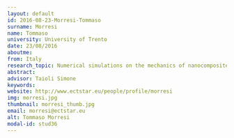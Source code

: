 ```yaml
---
layout: default 
id: 2016-08-23-Morresi-Tommaso
surname: Morresi
name: Tommaso
university: University of Trento
date: 23/08/2016
aboutme: 
from: Italy
research_topic: Numerical simulations on the mechanics of nanocomposites based on graphene or other 2D  materials
abstract: 
advisor: Taioli Simone
keywords: 
website: http://www.ectstar.eu/people/profile/morresi
img: morresi.jpg
thumbnail: morresi_thumb.jpg
email: morresi@ectstar.eu
alt: Tommaso Morresi
modal-id: stud36
---
```

